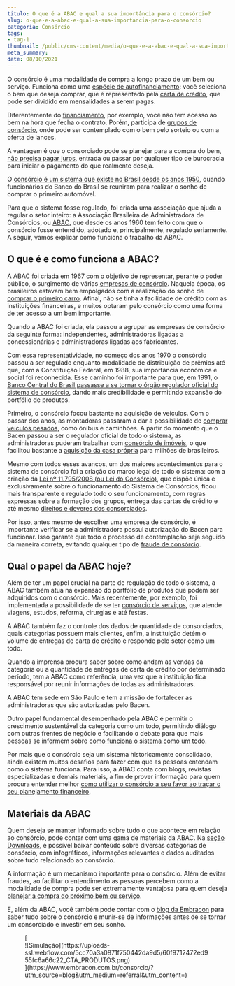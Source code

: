 ```yaml
---
titulo: O que é a ABAC e qual a sua importância para o consórcio?
slug: o-que-e-a-abac-e-qual-a-sua-importancia-para-o-consorcio
categoria: Consórcio
tags:
- tag-1
thumbnail: /public/cms-content/media/o-que-e-a-abac-e-qual-a-sua-importancia-para-o-consorcio.jpg
meta_summary: 
date: 08/10/2021
---
```

O consórcio é uma modalidade de compra a longo prazo de um bem ou serviço. Funciona como uma [espécie de autofinanciamento](https://www.embracon.com.br/blog/autofinanciamento-o-que-e-e-como-um-consorcio-pode-ajuda-lo): você seleciona o bem que deseja comprar, que é representado pela [carta de crédito](https://www.embracon.com.br/blog/tudo-o-que-voce-precisa-saber-sobre-a-carta-de-credito-de-consorcios), que pode ser dividido em mensalidades a serem pagas.

Diferentemente do [financiamento](https://www.embracon.com.br/blog/entenda-quais-sao-as-6-maiores-desvantagens-do-financiamento), por exemplo, você não tem acesso ao bem na hora que fecha o contrato. Porém, participa de [grupos de consórcio](https://www.embracon.com.br/blog/o-que-sao-os-grupos-de-consorcio-e-como-eles-funcionam), onde pode ser contemplado com o bem pelo sorteio ou com a oferta de lances.

A vantagem é que o consorciado pode se planejar para a compra do bem, [não precisa pagar juros](https://www.embracon.com.br/blog/parcela-de-consorcio-tem-juros), entrada ou passar por qualquer tipo de burocracia para iniciar o pagamento do que realmente deseja.

O [consórcio é um sistema que existe no Brasil desde os anos 1950](https://www.embracon.com.br/blog/qual-e-a-origem-do-consorcio), quando funcionários do Banco do Brasil se reuniram para realizar o sonho de comprar o primeiro automóvel.

Para que o sistema fosse regulado, foi criada uma associação que ajuda a regular o setor inteiro: a Associação Brasileira de Administradora de Consórcios, ou [ABAC](https://abac.org.br/), que desde os anos 1960 tem feito com que o consórcio fosse entendido, adotado e, principalmente, regulado seriamente. A seguir, vamos explicar como funciona o trabalho da ABAC.

O que é e como funciona a ABAC? 
--------------------------------

A ABAC foi criada em 1967 com o objetivo de representar, perante o poder público, o surgimento de várias [empresas de consórcio](https://www.embracon.com.br/blog/afinal-o-que-uma-administradora-de-consorcio-faz). Naquela época, os brasileiros estavam bem empolgados com a realização do sonho de [comprar o primeiro carro](https://www.embracon.com.br/blog/primeiro-carro-como-acertar-na-escolha). Afinal, não se tinha a facilidade de crédito com as instituições financeiras, e muitos optaram pelo consórcio como uma forma de ter acesso a um bem importante.

Quando a ABAC foi criada, ela passou a agrupar as empresas de consórcio da seguinte forma: independentes, administradoras ligadas a concessionárias e administradoras ligadas aos fabricantes.

Com essa representatividade, no começo dos anos 1970 o consórcio passou a ser regulado enquanto modalidade de distribuição de prêmios até que, com a Constituição Federal, em 1988, sua importância econômica e social foi reconhecida. Esse caminho foi importante para que, em 1991, o [Banco Central do Brasil passasse a se tornar o órgão regulador oficial do sistema de consórcio](https://www.embracon.com.br/blog/7-coisas-que-voce-precisa-saber-antes-de-entrar-em-um-consorcio), dando mais credibilidade e permitindo expansão do portfólio de produtos.

Primeiro, o consórcio focou bastante na aquisição de veículos. Com o passar dos anos, as montadoras passaram a dar a possibilidade de [comprar veículos pesados](https://www.embracon.com.br/blog/saiba-como-investir-em-veiculos-pesados-com-o-consorcio-embracon), como ônibus e caminhões. A partir do momento que o Bacen passou a ser o regulador oficial de todo o sistema, as administradoras puderam trabalhar com [consórcio de imóveis](https://www.embracon.com.br/blog/6-coisas-contratar-consorcio-de-imoveis), o que facilitou bastante a [aquisição da casa própria](https://www.embracon.com.br/blog/como-conquistar-a-estabilidade-da-casa-propria) para milhões de brasileiros.

Mesmo com todos esses avanços, um dos maiores acontecimentos para o sistema de consórcio foi a criação do marco legal de todo o sistema: com a criação da [Lei nº 11.795/2008 (ou Lei do Consórcio)](https://www.embracon.com.br/blog/o-que-e-a-lei-do-consorcio-e-qual-a-sua-importancia), que dispõe única e exclusivamente sobre o funcionamento do Sistema de Consórcios, ficou mais transparente e regulado todo o seu funcionamento, com regras expressas sobre a formação dos grupos, entrega das cartas de crédito e até mesmo [direitos e deveres dos consorciados](https://www.embracon.com.br/blog/tire-todas-as-suas-duvidas-sobre-os-direitos-e-deveres-do-consorciado).

Por isso, antes mesmo de escolher uma empresa de consórcio, é importante verificar se a administradora possui autorização do Bacen para funcionar. Isso garante que todo o processo de contemplação seja seguido da maneira correta, evitando qualquer tipo de [fraude de consórcio](https://www.embracon.com.br/blog/fraude-em-consorcio-como-nao-cair-em-golpes).

Qual o papel da ABAC hoje? 
---------------------------

Além de ter um papel crucial na parte de regulação de todo o sistema, a ABAC também atua na expansão do portfólio de produtos que podem ser adquiridos com o consórcio. Mais recentemente, por exemplo, foi implementada a possibilidade de se ter [consórcio de serviços](https://www.embracon.com.br/blog/consorcio-de-servicos-tudo-o-que-voce-precisa-saber-sobre-o-assunto), que atende viagens, estudos, reforma, cirurgias e até festas.

A ABAC também faz o controle dos dados de quantidade de consorciados, quais categorias possuem mais clientes, enfim, a instituição detém o volume de entregas de carta de crédito e responde pelo setor como um todo.

Quando a imprensa procura saber sobre como andam as vendas da categoria ou a quantidade de entregas de carta de crédito por determinado período, tem a ABAC como referência, uma vez que a instituição fica responsável por reunir informações de todas as administradoras.

A ABAC tem sede em São Paulo e tem a missão de fortalecer as administradoras que são autorizadas pelo Bacen.

Outro papel fundamental desempenhado pela ABAC é permitir o crescimento sustentável da categoria como um todo, permitindo diálogo com outras frentes de negócio e facilitando o debate para que mais pessoas se informem sobre [como funciona o sistema como um todo](https://www.embracon.com.br/blog/consorcios-segredos-que-nao-te-contaram).

Por mais que o consórcio seja um sistema historicamente consolidado, ainda existem muitos desafios para fazer com que as pessoas entendam como o sistema funciona. Para isso, a ABAC conta com blogs, revistas especializadas e demais materiais, a fim de prover informação para quem procura entender melhor [como utilizar o consórcio a seu favor ao traçar o seu planejamento financeiro](https://www.embracon.com.br/blog/maneiras-de-juntar-dinheiro-para-fazer-um-consorcio).

Materiais da ABAC 
------------------

Quem deseja se manter informado sobre tudo o que acontece em relação ao consórcio, pode contar com uma gama de materiais da ABAC. Na [seção Downloads](https://abac.org.br/downloads), é possível baixar conteúdo sobre diversas categorias de consórcio, com infográficos, informações relevantes e dados auditados sobre tudo relacionado ao consórcio.

A informação é um mecanismo importante para o consórcio. Além de evitar fraudes, ao facilitar o entendimento as pessoas percebem como a modalidade de compra pode ser extremamente vantajosa para quem deseja [planejar a compra do próximo bem ou serviço](https://www.embracon.com.br/blog/como-planejar-se-financeiramente-para-comecar-a-conquistar-seus-objetivos-em-2021).

E, além da ABAC, você também pode contar com o [blog da Embracon](https://www.embracon.com.br/blog) para saber tudo sobre o consórcio e munir-se de informações antes de se tornar um consorciado e investir em seu sonho.

<figure class="w-richtext-figure-type-image w-richtext-align-center">[<div>![Simulação](https://uploads-ssl.webflow.com/5cc70a3a0871f750442da9d5/60f9712472ed955fc6a66c22_CTA_PRODUTOS.png)</div>](https://www.embracon.com.br/consorcio/?utm_source=blog&utm_medium=referral&utm_content=)</figure>
